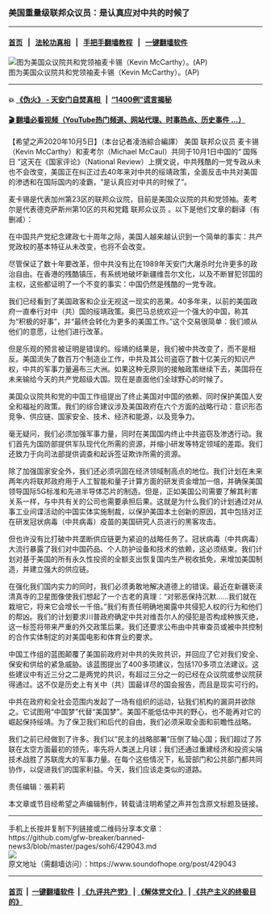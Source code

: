 ### 美国重量级联邦众议员：是认真应对中共的时候了
------------------------

#### [首页](https://github.com/gfw-breaker/banned-news3/blob/master/README.md) &nbsp;&nbsp;|&nbsp;&nbsp; [法轮功真相](https://github.com/begood0513/basic/blob/master/README.md)  &nbsp;&nbsp;|&nbsp;&nbsp; [手把手翻墙教程](https://github.com/gfw-breaker/guides/wiki)  &nbsp;&nbsp;|&nbsp;&nbsp; [一键翻墙软件](https://github.com/gfw-breaker/nogfw/blob/master/README.md)  



<div><img alt="图为美国众议院共和党领袖麦卡锡（Kevin McCarthy）。(AP)" src="https://img.soundofhope.org/2020-10/10-5-1-1601919740042.jpg"/>
<br/><figcaption class="caption">
 图为美国众议院共和党领袖麦卡锡（Kevin McCarthy）。(AP)
</figcaption></div><hr/>

#### 💥 [《伪火》 - 天安门自焚真相 ](http://158.247.195.190:10000/videos/blog/weihuo.html)&nbsp; |&nbsp; [“1400例”谎言揭秘  ](http://158.247.195.190:10000/videos/blog/jiexi1400.html)

#### [ 🎬  翻墙必看视频（YouTube热门频道、网站代理、时事热点、历史事件 ...）](https://github.com/gfw-breaker/links/blob/master/banned.md)

<div><div class="Content__Wrapper sc-1bvya0-0 grZQxZ">
 <p class="meta-top">
  <span class="meta">
   【希望之声2020年10月5日】（本台记者凌浩綜合編譯）
  </span>
  美国
  <ok href="/term/265057">
   联邦众议员
  </ok>
  麦卡锡（Kevin McCarthy）和麦考尔（Michael McCaul）共同于10月1日中国的“
  <ok href="/term/50054">
   国殇日
  </ok>
  ”这天在《国家评论》（National Review）上撰文说，中共残酷的一党专政从未也不会改变，美国正在纠正过去40年来对中共的绥靖政策，全面反击中共对美国的渗透和在国际国内的凌霸，“是认真应对中共的时候了”。
 </p>
 <p>
  麦卡锡是代表加州第23区的联邦众议院，目前是美国众议院的共和党领袖。麦考尔是代表德克萨斯州第10区的共和党籍
  <ok href="/term/265057">
   联邦众议员
  </ok>
  。以下是他们文章的翻译（有删减）：
 </p>
 <div class="AD_Embed__Wrap-sc-1xslmin-0 igMuqX module desktop">
  <div>
  </div>
 </div>
 <p>
  在中国共产党纪念建政七十周年之际，美国人越来越认识到一个简单的事实：共产党政权的基本特征从未改变，也将不会改变。
 </p>
 <p>
  尽管保证了数十年要改革，但中共没有比在1989年天安门大屠杀时允许更多的政治自由。在香港的残酷镇压，有系统地破坏新疆维吾尔文化，以及不断冒犯邻国的主权，这些都证明了一个不变的事实：中国仍然是残酷的一党专政。
 </p>
 <p>
  我们已经看到了美国政客和企业无视这一现实的恶果。40多年来，以前的美国政府一直奉行对中（共）国的绥靖政策。奥巴马总统欢迎一个强大的中国，称其为“积极的好事”，并“最终会转化为更多的美国工作。”这个交易很简单：我们顺从他们的意愿，让他们进行改革。
 </p>
 <p>
  但是乐观的预言被证明是错误的。绥靖的结果是，我们被中共改变了，而不是相反。美国流失了数百万个制造业工作，中共及其公司盗窃了数十亿美元的知识产权，中共的军事力量遍布三大洲。如果这种无原则的接触政策继续下去，美国将在未来输给今天的共产党超级大国。现在是直面他们全球野心的时候了。
 </p>
 <p>
  美国众议院共和党的中国工作组提出了终止美国对中国的依赖、同时保护美国人安全和福祉的政策。我们的综合建议涉及美国政府在六个方面的战略行动：意识形态竞争、供应链、国家安全、技术、经济和能源，以及竞争力。
 </p>
 <p>
  毫无疑问，我们必须加强军事力量，同时在美国国内终止中共盗窃及渗透行动。我们首先为国防部提供军队现代化所需的资源，并缩小研发等特定领域的差距。我们还致力于向司法部提供调查和起诉签证欺诈所需的资源。
 </p>
 <p>
  除了加强国家安全外，我们还必须巩固在经济领域制高点的地位。我们计划在未来两年内将联邦政府用于人工智能和量子计算方面的研发资金增加一倍，并确保美国领导国际5G标准和先进半导体芯片的制造。但是，正如美国公司需要了解其利害关系一样，与中共有关的公司也需要承担后果。这就是为什么我们的计划通过对从事工业间谍活动的中国实体实施制裁，以保护美国本土创新的原因，其中包括对正在研发冠状病毒（中共病毒）疫苗的美国研究人员进行的黑客攻击。
 </p>
 <p>
  但也许没有比打破中共垄断供应链更为紧迫的战略任务了。冠状病毒（中共病毒）大流行暴露了我们对中国药品、个人防护设备和技术的依赖，这必须结束。我们计划对基于美国的所有永久性投资的全额支出恢复国内生产税收抵免，来增加美国制造，并建立强大的供应链。
 </p>
 <p>
  在强化我们国内实力的同时，我们必须勇敢地解决道德上的错误。最近在新疆亵渎清真寺的卫星图像使我们想起了一个古老的真理：“对邪恶保持沉默……我们就在栽培它，将来它会增长一千倍。”我们有责任明确地揭露中共侵犯人权的行为和他们的帮凶。我们的计划要求川普政府确定中共对维吾尔人的侵犯是否构成种族灭绝，这一标签将带来严重的外交政策后果。我们还要求公布由中共审查员或被中共控制的合作实体制定的对美国电影和体育业的要求。
 </p>
 <div class="AD_Embed__Wrap-sc-1xslmin-0 igMuqX module desktop">
  <div>
  </div>
 </div>
 <p>
  中国工作组的蓝图颠覆了美国前政府对中共的失败共识，并回应了它对我们安全、保安和供给的紧急威胁。该蓝图提出了400多项建议，包括170多项立法建议。这些建议中有近三分之二是两党的共识，有超过三分之一的已经在众议院或参议院获得通过。这不仅是历史上有关中（共）国最详尽的国会报告，而且是现实可行的。
 </p>
 <p>
  中共在政府和全社会范围内发起了一场有组织的运动，钻我们机构的漏洞并欲除之。它试图用“中国梦”代替“美国梦”。美国不能低估中共的野心，也不能再对它的崛起保持绥靖。为了保卫我们和后代的自由，我们必须采取全面和前瞻性战略。
 </p>
 <p>
  我们之前已经做到了许多。我们以“民主的战略部署”压倒了轴心国；我们超过了苏联在太空方面最初的领先，率先将人类送上月球；我们还通过重建经济和投资尖端技术战胜了苏联庞大的军事力量。在每个这些情况下，私营部门和公共部门都共同协作，以促进我们的国家利益。今天，我们应该走类似的道路。
 </p>
 <p class="meta-btm">
  责任编辑：張莉莉
 </p>
 <p class="meta-btm">
  本文章或节目经希望之声编辑制作，转载请注明希望之声并包含原文标题及链接。
 </p>
</div>
</div>
<hr/>
手机上长按并复制下列链接或二维码分享本文章：<br/>
https://github.com/gfw-breaker/banned-news3/blob/master/pages/soh6/429043.md <br/>
<a href='https://github.com/gfw-breaker/banned-news3/blob/master/pages/soh6/429043.md'><img src='https://github.com/gfw-breaker/banned-news3/blob/master/pages/soh6/429043.md.png'/></a> <br/>
原文地址（需翻墙访问）：https://www.soundofhope.org/post/429043


------------------------
#### [首页](https://github.com/gfw-breaker/banned-news3/blob/master/README.md) &nbsp;|&nbsp; [一键翻墙软件](https://github.com/gfw-breaker/nogfw/blob/master/README.md) &nbsp;| [《九评共产党》](https://github.com/gfw-breaker/9ping.md/blob/master/README.md#九评之一评共产党是什么) | [《解体党文化》](https://github.com/gfw-breaker/jtdwh.md/blob/master/README.md) | [《共产主义的终极目的》](https://github.com/gfw-breaker/gczydzjmd.md/blob/master/README.md)


<img src='http://gfw-breaker.win/banned-news3/pages/soh6/429043.md' width='0px' height='0px'/>